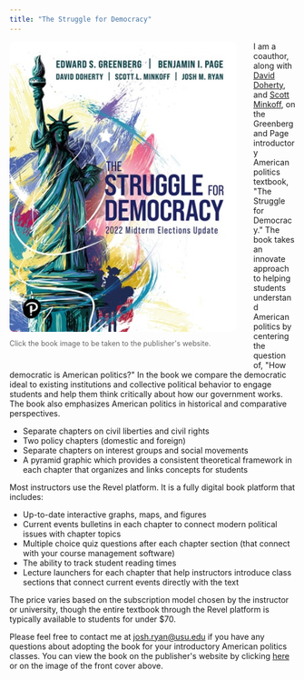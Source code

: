 ```yaml
---
title: "The Struggle for Democracy"
---
```


<!-- Photo floated left, text flows around it with normal alignment -->
<div style="float: left; width: 400px; margin-right: 30px; margin-bottom: 20px;">
  <a href="https://www.pearson.com/en-us/subject-catalog/p/struggle-for-democracy-the-2020-presidential-election-edition/P200000002866?view=educator">
    <img src="/sfd_2022_cover.jpg" alt="The Struggle for Democracy textbook cover" style="width: 400px; border-radius: 8px;">
  </a>
  <p style="font-size: 0.9em; color: #666; margin-top: 10px;">Click the book image to be taken to the publisher's website.</p>
</div>

<!-- Text content with normal left alignment -->

I am a coauthor, along with [David Doherty](https://ddoherty.sites.luc.edu/index.html), and [Scott Minkoff](http://scottminkoff.com/), on the Greenberg and Page introductory American politics textbook, "The Struggle for Democracy." The book takes an innovate approach to helping students understand American politics by centering the question of, "How democratic is American politics?" In the book we compare the democratic ideal to existing institutions and collective political behavior to engage students and help them think critically about how our government works. The book also emphasizes American politics in historical and comparative perspectives.

-   Separate chapters on civil liberties and civil rights
-   Two policy chapters (domestic and foreign)
-   Separate chapters on interest groups and social movements
-   A pyramid graphic which provides a consistent theoretical framework in each chapter that organizes and links concepts for students

Most instructors use the Revel platform. It is a fully digital book platform that includes:

-   Up-to-date interactive graphs, maps, and figures
-   Current events bulletins in each chapter to connect modern political issues with chapter topics
-   Multiple choice quiz questions after each chapter section (that connect with your course management software)
-   The ability to track student reading times
-   Lecture launchers for each chapter that help instructors introduce class sections that connect current events directly with the text

The price varies based on the subscription model chosen by the instructor or university, though the entire textbook through the Revel platform is typically available to students for under $70.

Please feel free to contact me at <a href="mailto:josh.ryan@usu.edu">josh.ryan@usu.edu</a> if you have any questions about adopting the book for your introductory American politics classes. You can view the book on the publisher's website by clicking [here](https://www.pearson.com/en-us/subject-catalog/p/struggle-for-democracy-the-2020-presidential-election-edition/P200000002866?view=educator) or on the image of the front cover above.

<!-- Clear float to prevent issues with following content -->
<div style="clear: both;"></div>
